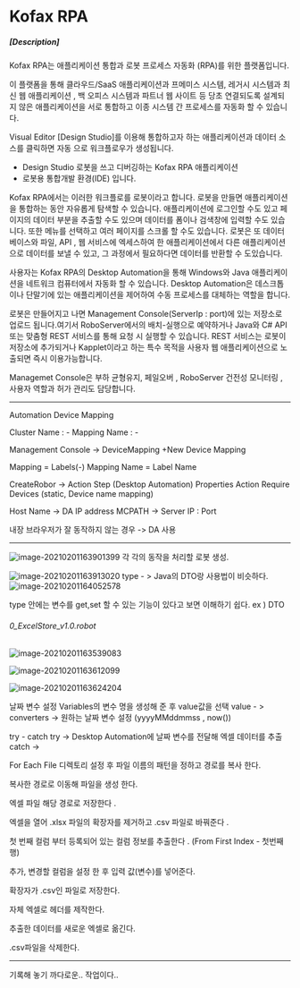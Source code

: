 # Kofax RPA

##### [Description]

Kofax RPA는 애플리케이션 통합과 로봇 프로세스 자동화 (RPA)를 위한 플랫폼입니다.

이 플랫폼을 통해 클라우드/SaaS 애플리케이션과 프메미스 시스템, 레거시 시스템과 최신 웹 애플리케이션 , 백 오피스 시스템과 파트너 웹 사이트 등 당초 연결되도록 설계되지 않은 애플리케이션을 서로 통합하고 이종 시스템 간 프로세스를 자동화 할 수 있습니다.



Visual Editor [Design Studio]를 이용해 통합하고자 하는 애플리케이션과 데이터 소스를 클릭하면 자동 으로 워크플로우가 생성됩니다.

* Design Studio 로봇을 쓰고 디버깅하는 Kofax RPA 애플리케이션
* 로봇용 통합개발 환경(IDE) 입니다.



Kofax RPA에서는 이러한 워크플로를 로봇이라고 합니다. 로봇을 만들면 애플리케이션을 통합하는 동안 자유롭게 탐색할 수 있습니다. 애플리케이션에 로그인할 수도 있고 페이지의 데이터 부분을 추출할 수도 있으며 데이터를 폼이나 검색창에 입력할 수도 있습니다. 또한 메뉴를 선택하고 여러 페이지를 스크롤 할 수도 있습니다. 로봇은 또 데이터베이스와 파일, API , 웹 서비스에 엑세스하여 한 애플리케이션에서 다른 애플리케이션으로 데이터를 보낼 수 있고, 그 과정에서 필요하다면 데이터를 반환할 수 도있습니다.



사용자는 Kofax RPA의 Desktop Automation을 통해 Windows와 Java 애플리케이션을 네트워크 컴퓨터에서 자동화 할 수 있습니다. Desktop Automation은 데스크톱이나 단말기에 있는 애플리케이션을 제어하여 수동 프로세스를 대체하는 역할을 합니다. 



로봇은 만들어지고 나면 Management Console(ServerIp : port)에 있는 저장소로 업로드 됩니다.여기서 RoboServer에서의 배치-실행으로 예약하거나 Java와 C# API 또는 맞춤형 REST 서비스를 통해 요청 시 실행할 수 있습니다. REST 서비스는 로봇이 저장소에 추가되거나 Kapplet이라고 하는 특수 목적을 사용자 웹 애플리케이션으로 노출되면 즉시 이용가능합니다.



Managemet Console은 부하 균형유지, 페일오버 , RoboServer 건전성 모니터링 , 사용자 역할과 허가 관리도 담당합니다.



--------------



Automation Device Mapping

Cluster Name : - 
Mapping Name : -

Management Console -> DeviceMapping
+New Device Mapping

Mapping = Labels(-)      Mapping Name = Label Name

CreateRobor  -> Action Step (Desktop Automation) Properties Action Require Devices (static, Device name mapping)



Host Name -> DA IP address
MCPATH -> Server IP : Port

내장 브라우저가 잘 동작하지 않는 경우 -> DA 사용





----------------

![image-20210201163901399](C:\Users\Administrator\AppData\Roaming\Typora\typora-user-images\image-20210201163901399.png) 각 각의 동작을 처리할 로봇 생성.

![image-20210201163913020](C:\Users\Administrator\AppData\Roaming\Typora\typora-user-images\image-20210201163913020.png) type - > Java의 DTO랑 사용법이 비슷하다. ![image-20210201164052578](C:\Users\Administrator\AppData\Roaming\Typora\typora-user-images\image-20210201164052578.png)

type 안에는 변수를 get,set 할 수 있는 기능이 있다고 보면 이해하기 쉽다. ex ) DTO



###### 0_ExcelStore_v1.0.robot

![image-20210201163539083](C:\Users\Administrator\AppData\Roaming\Typora\typora-user-images\image-20210201163539083.png)

![image-20210201163612099](C:\Users\Administrator\AppData\Roaming\Typora\typora-user-images\image-20210201163612099.png)

![image-20210201163624204](C:\Users\Administrator\AppData\Roaming\Typora\typora-user-images\image-20210201163624204.png)

날짜 변수 설정 Variables의 변수 명을 생성해 준 후 value값을 선택 
value - > converters -> 원하는 날짜 변수 설정 (yyyyMMddmmss , now())

try - catch  try  ->  Desktop Automation에 날짜 변수를 전달해 엑셀 데이터를 추출 
                catch ->

For Each File 디렉토리 설정 후 파일 이름의 패턴을 정하고
경로를 복사 한다.

복사한 경로로 이동해 파일을 생성 한다. 

엑셀 파일 해당 경로로 저장한다 .

엑셀을 열어  .xlsx 파일의 확장자를 제거하고 .csv 파일로 바꿔준다 .

첫 번째 컬럼 부터 등록되어 있는 컬럼 정보를 추출한다 . (From First Index - 첫번째 행) 

추가, 변경할 컬럼을 설정 한 후 입력 값(변수)를 넣어준다.

확장자가 .csv인 파일로 저장한다.

자체 엑셀로 헤더를 제작한다.

추출한 데이터를 새로운 엑셀로 옮긴다.

.csv파일을 삭제한다.



---------

기록해 놓기 까다로운.. 작업이다..